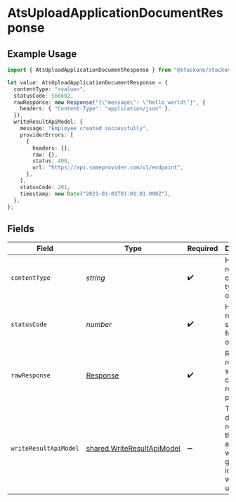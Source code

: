 # AtsUploadApplicationDocumentResponse

## Example Usage

```typescript
import { AtsUploadApplicationDocumentResponse } from "@stackone/stackone-client-ts/sdk/models/operations";

let value: AtsUploadApplicationDocumentResponse = {
  contentType: "<value>",
  statusCode: 566602,
  rawResponse: new Response("{\"message\": \"hello world\"}", {
    headers: { "Content-Type": "application/json" },
  }),
  writeResultApiModel: {
    message: "Employee created successfully",
    providerErrors: [
      {
        headers: {},
        raw: {},
        status: 400,
        url: "https://api.someprovider.com/v1/endpoint",
      },
    ],
    statusCode: 201,
    timestamp: new Date("2021-01-01T01:01:01.000Z"),
  },
};
```

## Fields

| Field                                                                           | Type                                                                            | Required                                                                        | Description                                                                     |
| ------------------------------------------------------------------------------- | ------------------------------------------------------------------------------- | ------------------------------------------------------------------------------- | ------------------------------------------------------------------------------- |
| `contentType`                                                                   | *string*                                                                        | :heavy_check_mark:                                                              | HTTP response content type for this operation                                   |
| `statusCode`                                                                    | *number*                                                                        | :heavy_check_mark:                                                              | HTTP response status code for this operation                                    |
| `rawResponse`                                                                   | [Response](https://developer.mozilla.org/en-US/docs/Web/API/Response)           | :heavy_check_mark:                                                              | Raw HTTP response; suitable for custom response parsing                         |
| `writeResultApiModel`                                                           | [shared.WriteResultApiModel](../../../sdk/models/shared/writeresultapimodel.md) | :heavy_minus_sign:                                                              | The document related to the application with the given identifier was uploaded. |